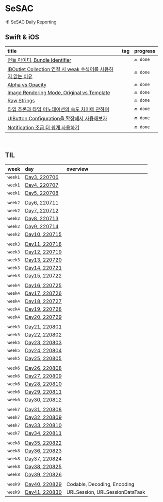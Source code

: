 # SeSAC
☀️ SeSAC Daily Reporting

## Swift & iOS

|title|tag|progress|
|:--|:--|:--|
|[번들 아이디, Bundle Identifier](https://github.com/Taehyeon-Kim/SeSAC/issues/22)||`🔚 done`|
|[IBOutlet Collection 연결 시 weak 수식어를 사용하지 않는 이유](https://github.com/Taehyeon-Kim/SeSAC/issues/27)||`🔚 done`|
|[Alpha vs Opacity](https://github.com/Taehyeon-Kim/SeSAC/issues/30)||`🔚 done`|
|[Image Rendering Mode, Original vs Template](https://github.com/Taehyeon-Kim/SeSAC/issues/31)||`🔚 done`|
|[Raw Strings](https://github.com/Taehyeon-Kim/SeSAC/issues/41)||`🔚 done`|
|[타입 추론과 타입 어노테이션의 속도 차이에 관하여](https://github.com/Taehyeon-Kim/SeSAC/issues/86)||`🔚 done`|
|[UIButton.Configuration을 확장해서 사용해보자](https://github.com/Taehyeon-Kim/SeSAC/issues/99)||`🔚 done`|
|[Notification 조금 더 쉽게 사용하기](https://github.com/Taehyeon-Kim/SeSAC/issues/107)||`🔚 done`|

<br />

## TIL

|week|day|overview|
|:--|:--|:--|
|`week1`|[Day3, 220706](https://github.com/Taehyeon-Kim/SeSAC/issues/8)|
|`week1`|[Day4, 220707](https://github.com/Taehyeon-Kim/SeSAC/issues/11)|
|`week1`|[Day5, 220708](https://github.com/Taehyeon-Kim/SeSAC/issues/15)|
|||
|`week2`|[Day6, 220711](https://github.com/Taehyeon-Kim/SeSAC/issues/28)|
|`week2`|[Day7, 220712](https://github.com/Taehyeon-Kim/SeSAC/issues/36)|
|`week2`|[Day8, 220713](https://github.com/Taehyeon-Kim/SeSAC/issues/43)|
|`week2`|[Day9, 220714](https://github.com/Taehyeon-Kim/SeSAC/issues/47)|
|`week2`|[Day10, 220715](https://github.com/Taehyeon-Kim/SeSAC/issues/50)|
|||
|`week3`|[Day11, 220718](https://github.com/Taehyeon-Kim/SeSAC/issues/54)|
|`week3`|[Day12, 220719](https://github.com/Taehyeon-Kim/SeSAC/issues/59)|
|`week3`|[Day13, 220720](https://github.com/Taehyeon-Kim/SeSAC/issues/64)|
|`week3`|[Day14, 220721](https://github.com/Taehyeon-Kim/SeSAC/issues/66)|
|`week3`|[Day15, 220722](https://github.com/Taehyeon-Kim/SeSAC/issues/68)|
|||
|`week4`|[Day16, 220725](https://github.com/Taehyeon-Kim/SeSAC/issues/69)|
|`week4`|[Day17, 220726](https://github.com/Taehyeon-Kim/SeSAC/issues/70)|
|`week4`|[Day18, 220727](https://github.com/Taehyeon-Kim/SeSAC/issues/71)|
|`week4`|[Day19, 220728](https://github.com/Taehyeon-Kim/SeSAC/issues/73)|
|`week4`|[Day20, 220729](https://github.com/Taehyeon-Kim/SeSAC/issues/78)|
|||
|`week5`|[Day21, 220801](https://github.com/Taehyeon-Kim/SeSAC/issues/79)|
|`week5`|[Day22, 220802](https://github.com/Taehyeon-Kim/SeSAC/issues/82)|
|`week5`|[Day23, 220803](https://github.com/Taehyeon-Kim/SeSAC/issues/89)|
|`week5`|[Day24, 220804](https://github.com/Taehyeon-Kim/SeSAC/issues/91)|
|`week5`|[Day25, 220805](https://github.com/Taehyeon-Kim/SeSAC/issues/92)|
|||
|`week6`|[Day26, 220808](https://github.com/Taehyeon-Kim/SeSAC/issues/93)|
|`week6`|[Day27, 220809](https://github.com/Taehyeon-Kim/SeSAC/issues/94)|
|`week6`|[Day28, 220810](https://github.com/Taehyeon-Kim/SeSAC/issues/95)|
|`week6`|[Day29, 220811](https://github.com/Taehyeon-Kim/SeSAC/issues/97)|
|`week6`|[Day30, 220812](https://github.com/Taehyeon-Kim/SeSAC/issues/98)|
|||
|`week7`|[Day31, 220808](https://github.com/Taehyeon-Kim/SeSAC/issues/100)|
|`week7`|[Day32, 220809](https://github.com/Taehyeon-Kim/SeSAC/issues/101)|
|`week7`|[Day33, 220810](https://github.com/Taehyeon-Kim/SeSAC/issues/102)|
|`week7`|[Day34, 220811](https://github.com/Taehyeon-Kim/SeSAC/issues/104)|
|||
|`week8`|[Day35, 220822](https://github.com/Taehyeon-Kim/SeSAC/issues/108)|
|`week8`|[Day36, 220823](https://github.com/Taehyeon-Kim/SeSAC/issues/111)|
|`week8`|[Day37, 220824](https://github.com/Taehyeon-Kim/SeSAC/issues/112)|
|`week8`|[Day38, 220825](https://github.com/Taehyeon-Kim/SeSAC/issues/113)|
|`week8`|[Day39, 220826](https://github.com/Taehyeon-Kim/SeSAC/issues/115)|
|||
|`week9`|[Day40, 220829](https://github.com/Taehyeon-Kim/SeSAC/issues/117)|Codable, Decoding, Encoding|
|`week9`|[Day41, 220830](https://github.com/Taehyeon-Kim/SeSAC/issues/118)|URLSession, URLSessionDataTask|
